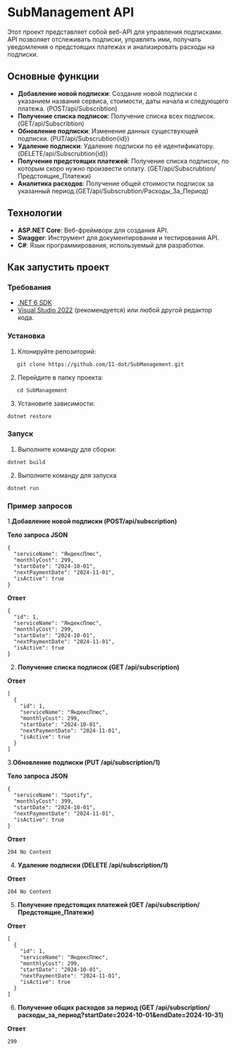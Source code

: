 # SubManagement API

Этот проект представляет собой веб-API для управления подписками. API позволяет отслеживать подписки, управлять ими, получать уведомления о предстоящих платежах и анализировать расходы на подписки.

## Основные функции

- **Добавление новой подписки**: Создание новой подписки с указанием названия сервиса, стоимости, даты начала и следующего платежа. (POST/api/Subscribtion)
- **Получение списка подписок**: Получение списка всех подписок. (GET/api/Subscribtion)
- **Обновление подписки**: Изменение данных существующей подписки. (PUT/api/Subscrubtion{id})
- **Удаление подписки**: Удаление подписки по её идентификатору. (DELETE/api/Subscrubtion{id})
- **Получение предстоящих платежей**: Получение списка подписок, по которым скоро нужно произвести оплату. (GET/api/Subscrubtion/Предстоящие_Платежи)
- **Аналитика расходов**: Получение общей стоимости подписок за указанный период.(GET/api/Subscrubtion/Расходы_За_Период)

## Технологии

- **ASP.NET Core**: Веб-фреймворк для создания API.
- **Swagger**: Инструмент для документирования и тестирования API.
- **C#**: Язык программирования, используемый для разработки.

## Как запустить проект

### Требования

- [.NET 6 SDK](https://dotnet.microsoft.com/download/dotnet/6.0)
- [Visual Studio 2022](https://visualstudio.microsoft.com/) (рекомендуется) или любой другой редактор кода.

### Установка

1. Клонируйте репозиторий:

```
   git clone https://github.com/I1-dot/SubManagement.git
```
2. Перейдите в папку проекта:
   
```
   cd SubManagement
```
3. Установите зависимости:
```
dotnet restore
```

### Запуск

1. Выполните команду для сборки:

```
dotnet build
```
2. Выполните команду для запуска

```
dotnet run
```
### Пример запросов
1.**Добавление новой подписки (POST/api/subscription)**

**Тело запроса JSON**

```
{
  "serviceName": "ЯндексПлюс",
  "monthlyCost": 299,
  "startDate": "2024-10-01",
  "nextPaymentDate": "2024-11-01",
  "isActive": true
}
```

**Ответ**

```
{
  "id": 1,
  "serviceName": "ЯндексПлюс",
  "monthlyCost": 299,
  "startDate": "2024-10-01",
  "nextPaymentDate": "2024-11-01",
  "isActive": true
}
```

2. **Получение списка подписок (GET /api/subscription)**

**Ответ**

```
[
  {
    "id": 1,
    "serviceName": "ЯндексПлюс",
    "monthlyCost": 299,
    "startDate": "2024-10-01",
    "nextPaymentDate": "2024-11-01",
    "isActive": true
  }
]
```
3.**Обновление подписки (PUT /api/subscription/1)**

**Тело запроса JSON**

```
{
  "serviceName": "Spotify",
  "monthlyCost": 399,
  "startDate": "2024-10-01",
  "nextPaymentDate": "2024-11-01",
  "isActive": true
}
```

**Ответ**

```
204 No Content
```

4. **Удаление подписки (DELETE /api/subscription/1)**

**Ответ**

```
204 No Content
```

5. **Получение предстоящих платежей (GET /api/subscription/Предстоящие_Платежи)**

**Ответ**

```
[
  {
    "id": 1,
    "serviceName": "ЯндексПлюс",
    "monthlyCost": 299,
    "startDate": "2024-10-01",
    "nextPaymentDate": "2024-11-01",
    "isActive": true
  }
]
```
6. **Получение общих расходов за период (GET /api/subscription/расходы_за_период?startDate=2024-10-01&endDate=2024-10-31)**

**Ответ**

```
299
```

